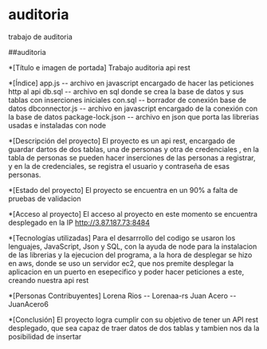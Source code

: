 # auditoria
trabajo de auditoria

##auditoria

*[Título e imagen de portada]
    Trabajo auditoria api rest 
    
*[Índice]
    app.js -- archivo en javascript encargado de hacer las peticiones http al api 
    db.sql -- archivo en sql donde se crea la base de datos y sus tablas con inserciones iniciales
    con.sql -- borrador de conexión base de datos
    dbconnector.js -- archivo en javascript encargado de la conexión con la base de datos
    package-lock.json -- archivo en json que porta las librerias usadas e instaladas con node
    
*[Descripción del proyecto]
    El proyecto es un api rest, encargado de guardar dartos de dos tablas, una de personas y otra de credenciales
    , en la tabla de personas se pueden hacer inserciones de las personas a registrar, y en la de credenciales, 
    se registra el usuario y contraseña de esas personas. 

*[Estado del proyecto]
    El proyecto se encuentra en un 90% a falta de pruebas de validacion

*[Acceso al proyecto]
    El acceso al proyecto en este momento se encuentra desplegado en la IP http://3.87.187.73:8484

*[Tecnologías utilizadas]
    Para el desarrrollo del codigo se usaron los lenguajes, JavaScript, Json y SQL, con la ayuda de node 
    para la instalacion de las librerias y la ejecucion del programa, a la hora de desplegar se hizo en aws,
    donde se uso un servidor ec2, que nos premite desplegar la aplicacion en un puerto en esepecifico y poder
    hacer peticiones a este, creando nuestra api rest

*[Personas Contribuyentes]
    Lorena Rios -- Lorenaa-rs
    Juan Acero -- JuanAcero6

*[Conclusión]
    El proyecto logra cumplir con su objetivo de tener un API rest desplegado, que sea capaz de traer datos 
    de dos tablas y tambien nos da la posibilidad de insertar
